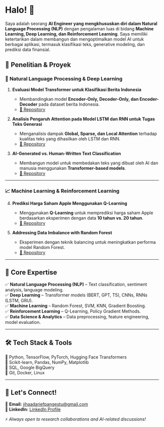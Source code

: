 # Halo! 👋  

Saya adalah seorang **AI Engineer yang mengkhususkan diri dalam Natural Language Processing (NLP)** dengan pengalaman luas di bidang **Machine Learning, Deep Learning, dan Reinforcement Learning**. Saya memiliki ketertarikan dalam membangun dan mengoptimalkan model AI untuk berbagai aplikasi, termasuk klasifikasi teks, generative modeling, dan prediksi data finansial.

## 🔬 Penelitian & Proyek  

### 📝 **Natural Language Processing & Deep Learning**  
1. **Evaluasi Model Transformer untuk Klasifikasi Berita Indonesia**  
   - Membandingkan model **Encoder-Only, Decoder-Only, dan Encoder-Decoder** pada dataset berita Indonesia.  
   - [🔗 Repository](https://github.com/Jihaad2021/Fine-Tuning-Encoder-Decoder-Based-Model)  

2. **Analisis Pengaruh Attention pada Model LSTM dan RNN untuk Tugas Teks Generasi**  
   - Menganalisis dampak **Global, Sparse, dan Local Attention** terhadap kualitas teks yang dihasilkan oleh LSTM dan RNN.  
   - [🔗 Repository](https://github.com/Jihaad2021/Analisis-Pengaruh-Attention-pada-Model-LSTM-dan-RNN-untuk-Tugas-Teks-Generasi)  

3. **AI-Generated vs. Human-Written Text Classification**  
   - Membangun model untuk membedakan teks yang dibuat oleh AI dan manusia menggunakan **Transformer-based models**.  
   - [🔗 Repository](https://github.com/Jihaad2021/AI-Generated-Text-Vs-Human)  

---

### 📈 **Machine Learning & Reinforcement Learning**  
4. **Prediksi Harga Saham Apple Menggunakan Q-Learning**  
   - Menggunakan **Q-Learning** untuk memprediksi harga saham Apple berdasarkan eksperimen dengan data **10 tahun vs. 20 tahun**.  
   - [🔗 Repository](https://github.com/Jihaad2021/Prediksi-Harga-Saham-Apple-Menggunakan-Q-Learning-Studi-Eksperimen-dengan-Data-10-Tahun-vs-20-Tahun)  

5. **Addressing Data Imbalance with Random Forest**  
   - Eksperimen dengan teknik balancing untuk meningkatkan performa model Random Forest.  
   - [🔗 Repository](https://github.com/Jihaad2021/Addressing-Data-Imbalance-with-Random-Forest)  

---

## 🎯 **Core Expertise**  
✅ **Natural Language Processing (NLP)** – Text classification, sentiment analysis, language modeling.  
✅ **Deep Learning** – Transformer models (BERT, GPT, T5), CNNs, RNNs (LSTM, GRU).  
✅ **Machine Learning** – Random Forest, SVM, KNN, Gradient Boosting.  
✅ **Reinforcement Learning** – Q-Learning, Policy Gradient Methods.  
✅ **Data Science & Analytics** – Data preprocessing, feature engineering, model evaluation.  

---

## 🛠 **Tech Stack & Tools**  
🔹 Python, TensorFlow, PyTorch, Hugging Face Transformers  
🔹 Scikit-learn, Pandas, NumPy, Matplotlib  
🔹 SQL, Google BigQuery  
🔹 Git, Docker, Linux  

---

## 🚀 **Let's Connect!**  
📩 **Email:** jihaadariefpangestu@gmail.com  
🔗 **LinkedIn:** [LinkedIn Profile](https://www.linkedin.com/in/jihaad-arief-pangestu/)  

⚡ *Always open to research collaborations and AI-related discussions!*  
